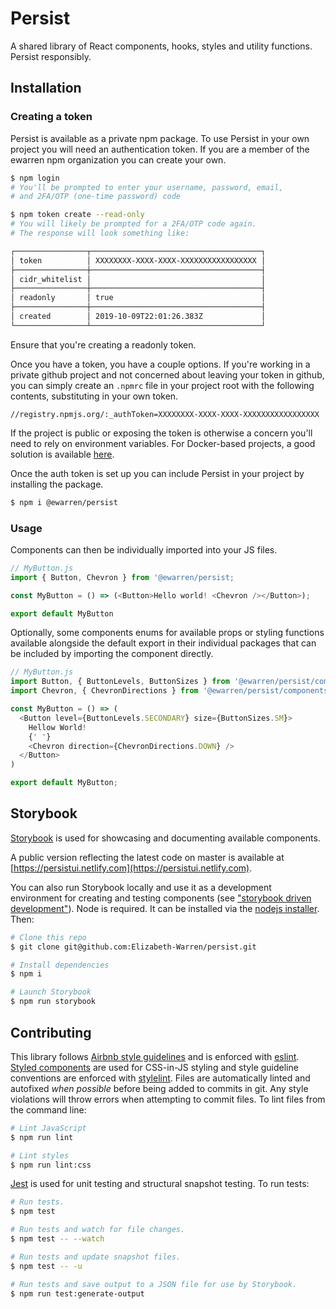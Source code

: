 # Persist

A shared library of React components, hooks, styles and utility functions. Persist responsibly.

## Installation

### Creating a token

Persist is available as a private npm package. To use Persist in your own project you will need an authentication token. If you are a member of the ewarren npm organization you can create your own.

```sh
$ npm login
# You'll be prompted to enter your username, password, email,
# and 2FA/OTP (one-time password) code

$ npm token create --read-only
# You will likely be prompted for a 2FA/OTP code again.
# The response will look something like:

┌────────────────┬──────────────────────────────────────┐
│ token          │ XXXXXXXX-XXXX-XXXX-XXXXXXXXXXXXXXXXX │
├────────────────┼──────────────────────────────────────┤
│ cidr_whitelist │                                      │
├────────────────┼──────────────────────────────────────┤
│ readonly       │ true                                 │
├────────────────┼──────────────────────────────────────┤
│ created        │ 2019-10-09T22:01:26.383Z             │
└────────────────┴──────────────────────────────────────┘

```

Ensure that you're creating a readonly token.

Once you have a token, you have a couple options. If you're working in a private github project and not concerned about leaving your token in github, you can simply create an `.npmrc` file in your project root with the following contents, substituting in your own token.

```
//registry.npmjs.org/:_authToken=XXXXXXXX-XXXX-XXXX-XXXXXXXXXXXXXXXXX
```

If the project is public or exposing the token is otherwise a concern you'll need to rely on environment variables. For Docker-based projects, a good solution is available [here](https://www.alexandraulsh.com/2018/06/25/docker-npmrc-security/).

Once the auth token is set up you can include Persist in your project by installing the package.

```sh
$ npm i @ewarren/persist
```

### Usage

Components can then be individually imported into your JS files.

```js
// MyButton.js
import { Button, Chevron } from '@ewarren/persist;

const MyButton = () => (<Button>Hello world! <Chevron /></Button>);

export default MyButton
```

Optionally, some components enums for available props or styling functions available alongside the default export in their individual packages that can be included by importing the component directly.

```js
// MyButton.js
import Button, { ButtonLevels, ButtonSizes } from '@ewarren/persist/components/Button';
import Chevron, { ChevronDirections } from '@ewarren/persist/components/Chevron';

const MyButton = () => (
  <Button level={ButtonLevels.SECONDARY} size={ButtonSizes.SM}>
    Hellow World!
    {' '}
    <Chevron direction={ChevronDirections.DOWN} />
  </Button>
)

export default MyButton;
```

## Storybook

[Storybook](https://storybook.js.org/docs/basics/introduction/) is used for showcasing and documenting available components.

A public version reflecting the latest code on master is available at [https://persistui.netlify.com](https://persistui.netlify.com).

You can also run Storybook locally and use it as a development environment for creating and testing components (see ["storybook driven development"](https://medium.com/nulogy/storybook-driven-development-a3c517276c07)). Node is required. It can be installed via the [nodejs installer](https://nodejs.org/en/). Then:

```sh
# Clone this repo
$ git clone git@github.com:Elizabeth-Warren/persist.git

# Install dependencies
$ npm i

# Launch Storybook
$ npm run storybook
```

## Contributing

This library follows [Airbnb style guidelines](https://github.com/airbnb/javascript) and is enforced with [eslint](https://eslint.org). [Styled components](https://www.styled-components.com/) are used for CSS-in-JS styling and style guideline conventions are enforced with [stylelint](https://stylelint.io/user-guide). Files are automatically linted and autofixed _when possible_ before being added to commits in git. Any style violations will throw errors when attempting to commit files. To lint files from the command line:

```sh
# Lint JavaScript
$ npm run lint

# Lint styles
$ npm run lint:css
```

[Jest](https://jestjs.io/docs/en/api) is used for unit testing and structural snapshot testing. To run tests:

```sh
# Run tests.
$ npm test

# Run tests and watch for file changes.
$ npm test -- --watch

# Run tests and update snapshot files.
$ npm test -- -u

# Run tests and save output to a JSON file for use by Storybook.
$ npm run test:generate-output
```